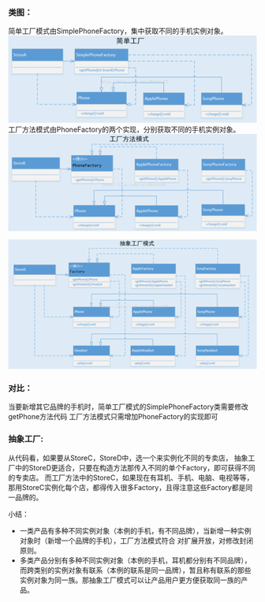### 类图：
简单工厂模式由SimplePhoneFactory，集中获取不同的手机实例对象。
![](../image/simplefactory.png)
工厂方法模式由PhoneFactory的两个实现，分别获取不同的手机实例对象。
![](../image/factorymethod.png)

![](../image/abtractfactory.png)
### 对比：
当要新增其它品牌的手机时，简单工厂模式的SimplePhoneFactory类需要修改getPhone方法代码
工厂方法模式只需增加PhoneFactory的实现即可

### 抽象工厂:
从代码看，如果要从StoreC，StoreD中，选一个来实例化不同的专卖店，
抽象工厂中的StoreD更适合，只要在构造方法那传入不同的单个Factory，即可获得不同的专卖店。
而工厂方法中的StoreC，如果现在有耳机、手机、电脑、电视等等，那用StoreC实例化每个店，都得传入很多Factory，且得注意这些Factory都是同一品牌的。

小结：
* 一类产品有多种不同实例对象（本例的手机，有不同品牌），当新增一种实例对象时（新增一个品牌的手机），工厂方法模式符合 对扩展开放，对修改封闭原则。
* 多类产品分别有多种不同实例对象（本例的手机，耳机都分别有不同品牌），而跨类别的实例对象有联系（本例的联系是同一品牌），暂且称有联系的那些实例对象为同一族。那抽象工厂模式可以让产品用户更方便获取同一族的产品。